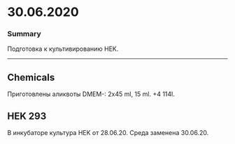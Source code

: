 30.06.2020
==========

### Summary
Подготовка к культивированию HEK.

---

## Chemicals
Приготовлены аликвоты DMEM-: 2x45 ml, 15 ml. +4 114l.

## HEK 293
В инкубаторе культура HEK от 28.06.20. Среда заменена 30.06.20.